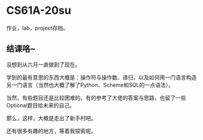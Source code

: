 # CS61A-20su

作业，lab，project存档。

## 结课咯~

没想到从六月一直做到了现在。

学到的最有意思的东西大概是：操作符与操作数、递归，以及如何用一门语言构造另一门语言（当然也大概了解了Python、Scheme和SQL的一点语法）。

当然，有些题目还是比较困难的，有的参考了大佬的答案与思路，也留了一些Optional题目给未来的自己。

那么，这样，大概是走出了新手村吧。

还有很多有趣的地方，等着我探索呢。